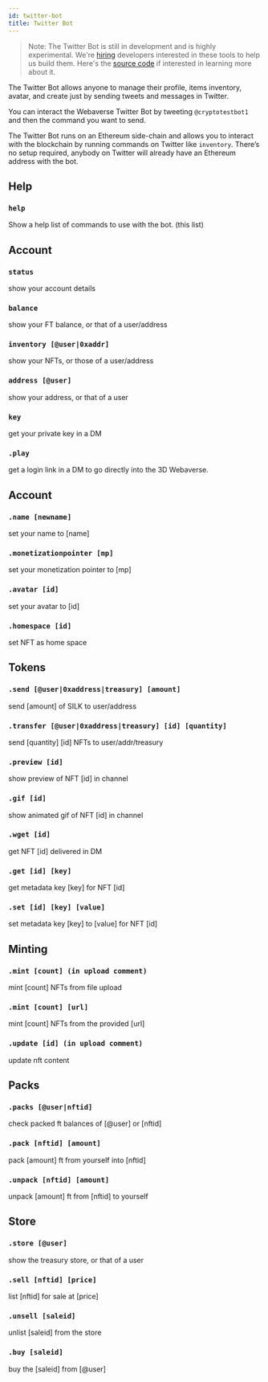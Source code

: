 ```yaml
---
id: twitter-bot 
title: Twitter Bot 
---
```


> Note: The Twitter Bot is still in development and is highly experimental. We're [hiring](https://www.notion.so/webaverse/Webaverse-is-Hiring-8fb49c069c2f450f93ebb911149f21bd) developers interested in these tools to help us build them. Here's the [source code](https://github.com/webaverse/ethereum-bot/blob/master/twitterBot.js) if interested in learning more about it.

The Twitter Bot allows anyone to manage their profile, items inventory, avatar, and create just by sending tweets and messages in Twitter.

You can interact the Webaverse Twitter Bot by tweeting `@cryptotestbot1` and then the command you want to send.

The Twitter Bot runs on an Ethereum side-chain and allows you to interact with the blockchain by running commands on Twitter like `inventory`. There’s no setup required, anybody on Twitter will already have an Ethereum address with the bot.

## Help

### `help`
Show a help list of commands to use with the bot. (this list)

## Account 

### `status`
show your account details

### `balance` 
show your FT balance, or that of a user/address

### `inventory [@user|0xaddr]`
show your NFTs, or those of a user/address

### `address [@user]`
show your address, or that of a user

### `key`
get your private key in a DM

### `.play`
get a login link in a DM to go directly into the 3D Webaverse.

## Account 

### `.name [newname]`
set your name to [name]

### `.monetizationpointer [mp]`
set your monetization pointer to [mp]

### `.avatar [id]`
set your avatar to [id]

### `.homespace [id]`
set NFT as home space

## Tokens

### `.send [@user|0xaddress|treasury] [amount]`
send [amount] of SILK to user/address

### `.transfer [@user|0xaddress|treasury] [id] [quantity]`
send [quantity] [id] NFTs to user/addr/treasury

### `.preview [id]`
show preview of NFT [id] in channel

### `.gif [id]`
show animated gif of NFT [id] in channel

### `.wget [id]`
get NFT [id] delivered in DM

### `.get [id] [key]`
get metadata key [key] for NFT [id]

### `.set [id] [key] [value]`
set metadata key [key] to [value] for NFT [id]

## Minting

### `.mint [count] (in upload comment)`
mint [count] NFTs from file upload

### `.mint [count] [url]`
mint [count] NFTs from the provided [url]

### `.update [id] (in upload comment)`
update nft content

## Packs

### `.packs [@user|nftid]`
check packed ft balances of [@user] or [nftid]

### `.pack [nftid] [amount]`
pack [amount] ft from yourself into [nftid]

### `.unpack [nftid] [amount]`
unpack [amount] ft from [nftid] to yourself

## Store

### `.store [@user]`
show the treasury store, or that of a user

### `.sell [nftid] [price]`
list [nftid] for sale at [price]

### `.unsell [saleid]`
unlist [saleid] from the store

### `.buy [saleid]`
buy the [saleid] from [@user]
